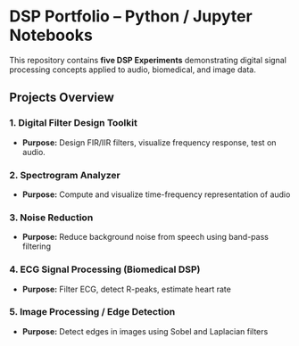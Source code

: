 # DSP Portfolio – Python / Jupyter Notebooks

This repository contains **five DSP Experiments** demonstrating digital signal processing concepts applied to audio, biomedical, and image data.  


## Projects Overview

### 1. Digital Filter Design Toolkit
- **Purpose:** Design FIR/IIR filters, visualize frequency response, test on audio.


### 2. Spectrogram Analyzer
- **Purpose:** Compute and visualize time-frequency representation of audio


### 3. Noise Reduction
- **Purpose:** Reduce background noise from speech using band-pass filtering


### 4. ECG Signal Processing (Biomedical DSP)
- **Purpose:** Filter ECG, detect R-peaks, estimate heart rate

### 5. Image Processing / Edge Detection
- **Purpose:** Detect edges in images using Sobel and Laplacian filters

